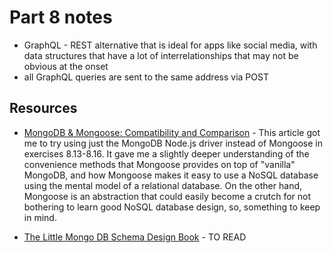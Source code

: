 # Part 8 notes

- GraphQL - REST alternative that is ideal for apps like social media, with data structures that have a lot of interrelationships that may not be obvious at the onset
- all GraphQL queries are sent to the same address via POST

## Resources

- [MongoDB & Mongoose: Compatibility and Comparison](https://www.mongodb.com/developer/languages/javascript/mongoose-versus-nodejs-driver/) - This article got me to try using just the MongoDB Node.js driver instead of Mongoose in exercises 8.13-8.16. It gave me a slightly deeper understanding of the convenience methods that Mongoose provides on top of "vanilla" MongoDB, and how Mongoose makes it easy to use a NoSQL database using the mental model of a relational database. On the other hand, Mongoose is an abstraction that could easily become a crutch for not bothering to learn good NoSQL database design, so, something to keep in mind.

- [The Little Mongo DB Schema Design Book](https://www.amazon.com/gp/product/1517394023) - TO READ
